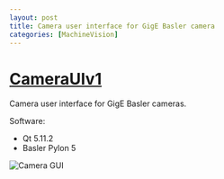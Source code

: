 ```yaml
---
layout: post
title: Camera user interface for GigE Basler camera
categories: [MachineVision]
---
```


# [CameraUIv1](https://codeleccz.github.io/CameraUIv1/)

Camera user interface for GigE Basler cameras.

Software:
- Qt 5.11.2
- Basler Pylon 5

![Camera GUI](https://codeleccz.github.io/CameraUIv1/Qt%20Pylon.png)
